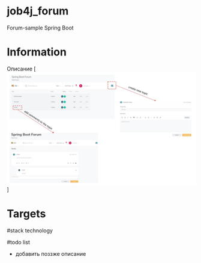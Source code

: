 # job4j_forum
Forum-sample Spring Boot
# Information
Описание
[![ALT-ТЕКСТ ИЗОБРАЖЕНИЯ](https://github.com/Rustymattok/4job_forum/blob/master/work-schem.JPG)]
# Targets 
#stack technology

#todo list
- добавить поззже описание